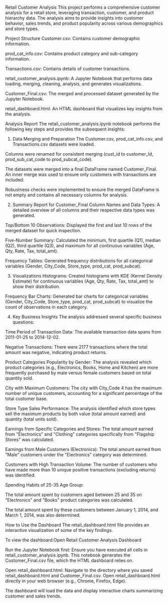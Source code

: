 Retail Customer Analysis
This project performs a comprehensive customer analysis for a retail store, leveraging transaction, customer, and product hierarchy data. The analysis aims to provide insights into customer behavior, sales trends, and product popularity across various demographics and store types.

Project Structure
Customer.csv: Contains customer demographic information.

prod_cat_info.csv: Contains product category and sub-category information.

Transactions.csv: Contains details of customer transactions.

retail_customer_analysis.ipynb: A Jupyter Notebook that performs data loading, merging, cleaning, analysis, and generates visualizations.

Customer_Final.csv: The merged and processed dataset generated by the Jupyter Notebook.

retail_dashboard.html: An HTML dashboard that visualizes key insights from the analysis.

Analysis Report
The retail_customer_analysis.ipynb notebook performs the following key steps and provides the subsequent insights:

1. Data Merging and Preparation
The Customer.csv, prod_cat_info.csv, and Transactions.csv datasets were loaded.

Columns were renamed for consistent merging (cust_id to customer_Id, prod_sub_cat_code to prod_subcat_code).

The datasets were merged into a final DataFrame named Customer_Final. An inner merge was used to ensure only customers with transactions are included.

Robustness checks were implemented to ensure the merged DataFrame is not empty and contains all necessary columns for analysis.

2. Summary Report for Customer_Final
Column Names and Data Types: A detailed overview of all columns and their respective data types was generated.

Top/Bottom 10 Observations: Displayed the first and last 10 rows of the merged dataset for quick inspection.

Five-Number Summary: Calculated the minimum, first quartile (Q1), median (Q2), third quartile (Q3), and maximum for all continuous variables (Age, Qty, Rate, Tax, total_amt).

Frequency Tables: Generated frequency distributions for all categorical variables (Gender, City_Code, Store_type, prod_cat, prod_subcat).

3. Visualizations
Histograms: Created histograms with KDE (Kernel Density Estimate) for continuous variables (Age, Qty, Rate, Tax, total_amt) to show their distribution.

Frequency Bar Charts: Generated bar charts for categorical variables (Gender, City_Code, Store_type, prod_cat, prod_subcat) to visualize the count of observations in each category.

4. Key Business Insights
The analysis addressed several specific business questions:

Time Period of Transaction Data: The available transaction data spans from 2011-01-25 to 2014-12-02.

Negative Transactions: There were 2177 transactions where the total amount was negative, indicating product returns.

Product Categories Popularity by Gender: The analysis revealed which product categories (e.g., Electronics, Books, Home and Kitchen) are more frequently purchased by male versus female customers based on total quantity sold.

City with Maximum Customers: The city with City_Code 4 has the maximum number of unique customers, accounting for a significant percentage of the total customer base.

Store Type Sales Performance: The analysis identified which store types sell the maximum products by both value (total amount earned) and quantity (total units sold).

Earnings from Specific Categories and Stores: The total amount earned from "Electronics" and "Clothing" categories specifically from "Flagship Stores" was calculated.

Earnings from Male Customers (Electronics): The total amount earned from "Male" customers under the "Electronics" category was determined.

Customers with High Transaction Volume: The number of customers who have made more than 10 unique positive transactions (excluding returns) was identified.

Spending Habits of 25-35 Age Group:

The total amount spent by customers aged between 25 and 35 on "Electronics" and "Books" product categories was calculated.

The total amount spent by these customers between January 1, 2014, and March 1, 2014, was also determined.

How to Use the Dashboard
The retail_dashboard.html file provides an interactive visualization of some of the key findings.

To view the dashboard:Open Retail Customer Analysis Dashboard

Run the Jupyter Notebook first: Ensure you have executed all cells in retail_customer_analysis.ipynb. This notebook generates the Customer_Final.csv file, which the HTML dashboard relies on.

Open retail_dashboard.html: Navigate to the directory where you saved retail_dashboard.html and Customer_Final.csv. Open retail_dashboard.html directly in your web browser (e.g., Chrome, Firefox, Edge).

The dashboard will load the data and display interactive charts summarizing customer and sales trends.
